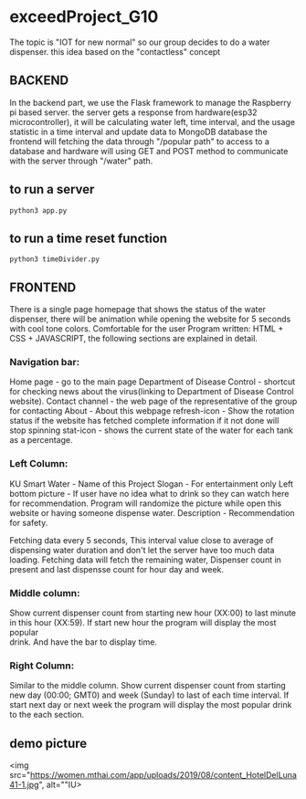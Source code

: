 # exceedProject_G10
The topic is "IOT for new normal" so our group decides to do a water dispenser. this idea based on the "contactless" concept 

## BACKEND
In the backend part, we use the Flask framework to manage the Raspberry pi based server. the server gets a response from hardware(esp32 microcontroller), it will be calculating water left, time interval, and the usage statistic in a time interval and update data to MongoDB database the frontend will fetching the data through "/popular path" to access to a database and hardware will using GET and POST method to communicate with the server through "/water" path.

## to run a server
```shell
python3 app.py 
```
## to run a time reset function
```shell
python3 timeDivider.py
```

## FRONTEND

There is a single page homepage that shows the status of the water dispenser, there will be animation while opening the website for 5 seconds with cool tone colors. Comfortable for the user Program written: HTML + CSS + JAVASCRIPT, the following sections are explained in detail.

### Navigation bar:
Home page - go to the main page
Department of Disease Control - shortcut for checking news about the virus(linking to Department of Disease Control website).
Contact channel - the web page of the representative of the group for contacting
About - About this webpage
refresh-icon - Show the rotation status if the website has fetched complete information if it not done will stop spinning
stat-icon - shows the current state of the water for each tank as a percentage.

### Left Column: 
  KU Smart Water - Name of this Project 
  Slogan - For entertainment only 
  Left bottom picture - If user have no idea what to drink so they can watch here for recommendation. Program will randomize the picture while open this website or having someone dispense water. 
  Description - Recommendation for safety.

Fetching data every 5 seconds, This interval value close to average of dispensing water duration and don't let the server have too much data loading. 
Fetching data will fetch the remaining water, Dispenser count in present and last dispensse count for hour day and week.

### Middle column: 
Show current dispenser count from starting new hour (XX:00) to last minute in this hour (XX:59). If start new hour the program will display the most popular   
drink. And have the bar to display time. 
 
### Right Column: 
Similar to the middle column. Show current dispenser count from starting new day (00:00; GMT0) and week (Sunday) to last of each time interval.
If start next day or next week the program will display the most popular drink to the each section.


## demo picture
<img src="https://women.mthai.com/app/uploads/2019/08/content_HotelDelLuna41-1.jpg", alt=""IU>
